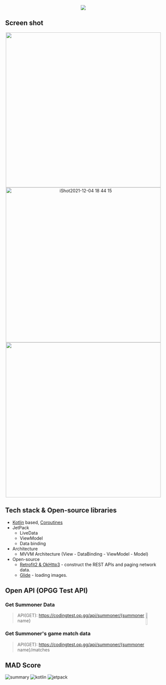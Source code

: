 <div align="center">
    <img src="https://user-images.githubusercontent.com/35194820/145919630-06df7b4e-45ec-44a1-b65f-bef47f8ce5fb.PNG">
</a>
</div>

## Screen shot

<div align="center">
  
<img height="500" src="https://user-images.githubusercontent.com/35194820/145919148-e343a615-4129-4a61-8be3-69b817ca1f6b.png">
<img height="500" alt="iShot2021-12-04 18 44 15" src="https://user-images.githubusercontent.com/35194820/145919131-5c2b81fb-c317-4eea-8303-1b7e5c395e8f.png">
<img height="500" src="https://user-images.githubusercontent.com/35194820/145919121-f277985a-2fa2-4692-ab9e-f973f72c2e34.gif">
</div>

## Tech stack & Open-source libraries

- [Kotlin](https://kotlinlang.org/) based, [Coroutines](https://github.com/Kotlin/kotlinx.coroutines)
- JetPack
  - LiveData
  - ViewModel
  - Data binding
- Architecture
  - MVVM Architecture (View - DataBinding - ViewModel - Model)
- Open-source
  - [Retrofit2 & OkHttp3](https://github.com/square/retrofit) - construct the REST APIs and paging network data.
  - [Glide](https://github.com/bumptech/glide) - loading images.

## Open API (OPGG Test API)

### Get Summoner Data

<img src="https://pbs.twimg.com/profile_images/1258584949596119040/JJMKHIAg_400x400.jpg" align="right" width="10%"/>

> API(GET): https://codingtest.op.gg/api/summoner/{summoner name}

### Get Summoner's game match data

> API(GET): https://codingtest.op.gg/api/summoner/{summoner name}/matches

## MAD Score

![summary](https://user-images.githubusercontent.com/35194820/145917887-80ba15c1-4340-4478-87e0-c8be48c57a1c.png)
![kotlin](https://user-images.githubusercontent.com/35194820/145917882-a274b025-4af9-4ba0-ac5c-a947acf8befb.png)
![jetpack](https://user-images.githubusercontent.com/35194820/145917888-9bf11066-6507-4409-b84c-4efb3f19ae0d.png)
